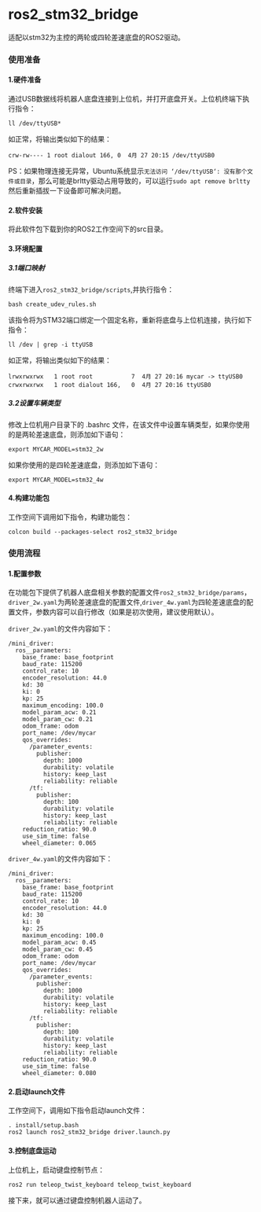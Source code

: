 # ros2_stm32_bridge

适配以stm32为主控的两轮或四轮差速底盘的ROS2驱动。

### 使用准备

#### 1.硬件准备

通过USB数据线将机器人底盘连接到上位机，并打开底盘开关。上位机终端下执行指令：

```
ll /dev/ttyUSB*
```

如正常，将输出类似如下的结果：

```
crw-rw---- 1 root dialout 166, 0  4月 27 20:15 /dev/ttyUSB0
```

PS：如果物理连接无异常，Ubuntu系统显示`无法访问 ‘/dev/ttyUSB‘: 没有那个文件或目录`，那么可能是brltty驱动占用导致的，可以运行`sudo apt remove brltty `然后重新插拔一下设备即可解决问题。

#### 2.软件安装

将此软件包下载到你的ROS2工作空间下的src目录。

#### 3.环境配置

##### 3.1端口映射

终端下进入`ros2_stm32_bridge/scripts`,并执行指令：

```
bash create_udev_rules.sh
```

该指令将为STM32端口绑定一个固定名称，重新将底盘与上位机连接，执行如下指令：

```
ll /dev | grep -i ttyUSB
```

如正常，将输出类似如下的结果：

```
lrwxrwxrwx   1 root root           7  4月 27 20:16 mycar -> ttyUSB0
crwxrwxrwx   1 root dialout 166,   0  4月 27 20:16 ttyUSB0
```

##### 3.2设置车辆类型

修改上位机用户目录下的 .bashrc 文件，在该文件中设置车辆类型，如果你使用的是两轮差速底盘，则添加如下语句：

```
export MYCAR_MODEL=stm32_2w
```

如果你使用的是四轮差速底盘，则添加如下语句：

```
export MYCAR_MODEL=stm32_4w
```

#### 4.构建功能包

工作空间下调用如下指令，构建功能包：

```
colcon build --packages-select ros2_stm32_bridge
```

### 使用流程

#### 1.配置参数

在功能包下提供了机器人底盘相关参数的配置文件`ros2_stm32_bridge/params`，`driver_2w.yaml`为两轮差速底盘的配置文件,`driver_4w.yaml`为四轮差速底盘的配置文件，参数内容可以自行修改（如果是初次使用，建议使用默认）。

`driver_2w.yaml`的文件内容如下：

```
/mini_driver:
  ros__parameters:
    base_frame: base_footprint
    baud_rate: 115200
    control_rate: 10
    encoder_resolution: 44.0
    kd: 30
    ki: 0
    kp: 25
    maximum_encoding: 100.0
    model_param_acw: 0.21
    model_param_cw: 0.21
    odom_frame: odom
    port_name: /dev/mycar
    qos_overrides:
      /parameter_events:
        publisher:
          depth: 1000
          durability: volatile
          history: keep_last
          reliability: reliable
      /tf:
        publisher:
          depth: 100
          durability: volatile
          history: keep_last
          reliability: reliable
    reduction_ratio: 90.0
    use_sim_time: false
    wheel_diameter: 0.065

```

`driver_4w.yaml`的文件内容如下：

```
/mini_driver:
  ros__parameters:
    base_frame: base_footprint
    baud_rate: 115200
    control_rate: 10
    encoder_resolution: 44.0
    kd: 30
    ki: 0
    kp: 25
    maximum_encoding: 100.0
    model_param_acw: 0.45
    model_param_cw: 0.45
    odom_frame: odom
    port_name: /dev/mycar
    qos_overrides:
      /parameter_events:
        publisher:
          depth: 1000
          durability: volatile
          history: keep_last
          reliability: reliable
      /tf:
        publisher:
          depth: 100
          durability: volatile
          history: keep_last
          reliability: reliable
    reduction_ratio: 90.0
    use_sim_time: false
    wheel_diameter: 0.080
```

#### 2.启动launch文件

工作空间下，调用如下指令启动launch文件：

```
. install/setup.bash
ros2 launch ros2_stm32_bridge driver.launch.py
```

#### 3.控制底盘运动

上位机上，启动键盘控制节点：

```
ros2 run teleop_twist_keyboard teleop_twist_keyboard
```

接下来，就可以通过键盘控制机器人运动了。
